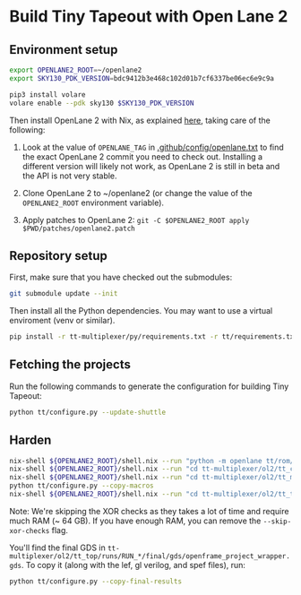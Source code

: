 # Build Tiny Tapeout with Open Lane 2

## Environment setup

```bash
export OPENLANE2_ROOT=~/openlane2
export SKY130_PDK_VERSION=bdc9412b3e468c102d01b7cf6337be06ec6e9c9a

pip3 install volare
volare enable --pdk sky130 $SKY130_PDK_VERSION
```

Then install OpenLane 2 with Nix, as explained [here](https://openlane2.readthedocs.io/en/latest/getting_started/nix_installation/index.html), taking care of the following:

1. Look at the value of `OPENLANE_TAG` in [.github/config/openlane.txt](.github/config/openlane.txt) to find the exact OpenLane 2 commit you need to check out. Installing a different version will likely not work, as OpenLane 2 is still in beta and the API is not very stable.

2. Clone OpenLane 2 to ~/openlane2 (or change the value of the `OPENLANE2_ROOT` environment variable).

3. Apply patches to OpenLane 2: `git -C $OPENLANE2_ROOT apply $PWD/patches/openlane2.patch`

## Repository setup

First, make sure that you have checked out the submodules:

```bash
git submodule update --init
```

Then install all the Python dependencies. You may want to use a virtual enviroment (venv or similar).

```bash
pip install -r tt-multiplexer/py/requirements.txt -r tt/requirements.txt
```

## Fetching the projects

Run the following commands to generate the configuration for building Tiny Tapeout:

```bash
python tt/configure.py --update-shuttle
```

## Harden

```bash
nix-shell ${OPENLANE2_ROOT}/shell.nix --run "python -m openlane tt/rom/config.json"
nix-shell ${OPENLANE2_ROOT}/shell.nix --run "cd tt-multiplexer/ol2/tt_ctrl && python build.py"
nix-shell ${OPENLANE2_ROOT}/shell.nix --run "cd tt-multiplexer/ol2/tt_mux && python build.py"
python tt/configure.py --copy-macros
nix-shell ${OPENLANE2_ROOT}/shell.nix --run "cd tt-multiplexer/ol2/tt_top && python build.py --skip-xor-checks"
```

Note: We're skipping the XOR checks as they takes a lot of time and require much RAM (~ 64 GB). If you have enough RAM, you can remove the `--skip-xor-checks` flag.

You'll find the final GDS in `tt-multiplexer/ol2/tt_top/runs/RUN_*/final/gds/openframe_project_wrapper.gds`. To copy it (along with the lef, gl verilog, and spef files), run:

```bash
python tt/configure.py --copy-final-results
```
